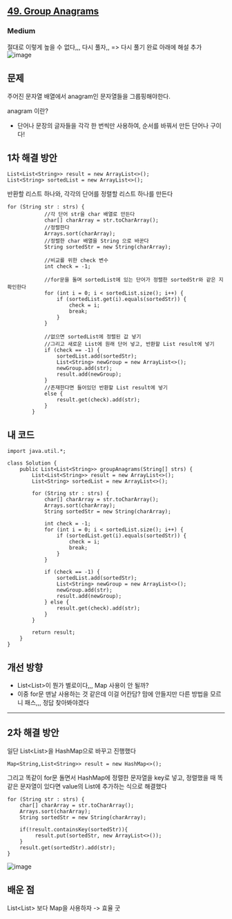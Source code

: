 <h2><a href="https://leetcode.com/problems/group-anagrams">49. Group Anagrams</a></h2><h3>Medium</h3>

절대로 이렇게 높을 수 없다,,, 다시 풀자,, => 다시 풀기 완료 아래에 해설 추가
![image](https://github.com/user-attachments/assets/2ef334b2-b301-4a6e-a68c-e6e968e28fbc)

## 문제

주어진 문자열 배열에서 anagram인 문자열들을 그룹핑해야한다.

anagram 이란?
* 단어나 문장의 글자들을 각각 한 번씩만 사용하여, 순서를 바꿔서 만든 단어나 구이다!

## 1차 해결 방안
```
List<List<String>> result = new ArrayList<>();
List<String> sortedList = new ArrayList<>();
```

반환할 리스트 하나와, 각각의 단어를 정렬할 리스트 하나를 만든다

```
for (String str : strs) {
            //각 단어 str을 char 배열로 만든다
            char[] charArray = str.toCharArray();
            //정렬한다
            Arrays.sort(charArray);
            //정렬한 char 배열을 String 으로 바꾼다
            String sortedStr = new String(charArray);

            //비교를 위한 check 변수
            int check = -1;

            //for문을 돌며 sortedList에 있는 단어가 정렬한 sortedStr와 같은 지 확인한다
            for (int i = 0; i < sortedList.size(); i++) {
                if (sortedList.get(i).equals(sortedStr)) {
                    check = i;
                    break;
                }
            }

            //없으면 sortedList에 정렬된 값 넣기
            //그리고 새로운 List에 원래 단어 넣고, 반환할 List result에 넣기
            if (check == -1) {
                sortedList.add(sortedStr);
                List<String> newGroup = new ArrayList<>();
                newGroup.add(str);
                result.add(newGroup);
            }
            //존재한다면 들어있던 반환할 List result에 넣기
            else {
                result.get(check).add(str);
            }
        }
```

## 내 코드
```
import java.util.*;

class Solution {
    public List<List<String>> groupAnagrams(String[] strs) {
        List<List<String>> result = new ArrayList<>();
        List<String> sortedList = new ArrayList<>();

        for (String str : strs) {
            char[] charArray = str.toCharArray();
            Arrays.sort(charArray);
            String sortedStr = new String(charArray);

            int check = -1;
            for (int i = 0; i < sortedList.size(); i++) {
                if (sortedList.get(i).equals(sortedStr)) {
                    check = i;
                    break;
                }
            }

            if (check == -1) {
                sortedList.add(sortedStr);
                List<String> newGroup = new ArrayList<>();
                newGroup.add(str);
                result.add(newGroup);
            } else {
                result.get(check).add(str);
            }
        }

        return result;
    }
}
```

## 개선 방향
* List<List<String>>이 뭔가 별로이다,,, Map 사용이 안 될까?
* 이중 for문 맨날 사용하는 것 같은데 이걸 어칸담? 맘에 안들지만 다른 방법을 모르니 패스,,, 정답 찾아봐야겠다

---

## 2차 해결 방안
일단 List<List<String>>을 HashMap으로 바꾸고 진행했다
```
Map<String,List<String>> result = new HashMap<>();
```

그리고 똑같이 for문 돌면서 HashMap에 정렬한 문자열을 key로 넣고, 정렬했을 때 똑같은 문자열이 있다면 value의 List에 추가하는 식으로 해결했다
```
for (String str : strs) {
    char[] charArray = str.toCharArray();
    Arrays.sort(charArray);
    String sortedStr = new String(charArray);

    if(!result.containsKey(sortedStr)){
         result.put(sortedStr, new ArrayList<>());
    }
    result.get(sortedStr).add(str);
}
```

![image](https://github.com/user-attachments/assets/3cac9b84-a240-449d-ad2f-4eb23e124ea9)

## 배운 점
List<List<String>> 보다 Map을 사용하자 -> 효율 굿
